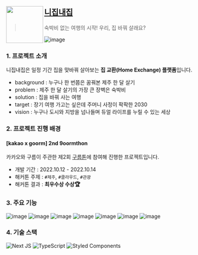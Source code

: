 ## <img align="left" src="https://user-images.githubusercontent.com/58380158/195978418-e86a5c51-afa6-4aac-acb4-8a2bae2b2922.png" width="100px" /> [니집내집](https://nizipnaezip.vercel.app/)
> 숙박비 없는 여행의 시작! 우리, 집 바꿔 살래요?

![image](https://user-images.githubusercontent.com/58380158/195978056-c119d203-37c6-421f-ade8-7976039c716a.png)</div>

### 1. 프로젝트 소개
니집내집은 일정 기간 집을 맞바꿔 살아보는 **집 교환(Home Exchange) 플랫폼**입니다.

- background : 누구나 한 번쯤은 꿈꿔본 제주 한 달 살기
- problem : 제주 한 달 살기의 가장 큰 장벽은 숙박비
- solution : 집을 바꿔 사는 여행
- target : 장기 여행 가고는 싶은데 주머니 사정이 팍팍한 2030
- vision : 누구나 도시와 지방을 넘나들며 듀얼 라이프를 누릴 수 있는 세상

### 2. 프로젝트 진행 배경
#### [kakao x goorm] 2nd 9oormthon
카카오와 구름이 주관한 제2회 [구름톤](https://9oormthon.goorm.io/)에 참여해 진행한 프로젝트입니다.
- 개발 기간 : 2022.10.12 - 2022.10.14
- 해커톤 주제 : `#제주`, `#클라우드`, `#관광`
- 해커톤 결과 : **최우수상 수상🏆**

### 3. 주요 기능
![image](https://user-images.githubusercontent.com/58380158/195978845-ddaf267c-c712-429b-b40f-eb69abddadf8.png)
![image](https://user-images.githubusercontent.com/58380158/195978861-8d854912-c87c-426b-9472-3b194ef1277e.png)
![image](https://user-images.githubusercontent.com/58380158/201467886-e74cb119-e839-4120-ae79-657c6f04536d.png)
![image](https://user-images.githubusercontent.com/58380158/201467892-fe82ddaa-79c7-45df-a3fa-f0164c61ad7d.png)
![image](https://user-images.githubusercontent.com/58380158/195978910-b12939a0-fef7-41ae-a079-79db033ac1d2.png)
![image](https://user-images.githubusercontent.com/58380158/195978933-2577bf95-6c0f-4f7c-a3b0-1d89985b73e4.png)
![image](https://user-images.githubusercontent.com/58380158/195978949-2169bd4f-33f5-4923-a73e-74dd42fb162d.png)


### 4. 기술 스택
![Next JS](https://img.shields.io/badge/Next-black?style=for-the-badge&logo=next.js&logoColor=white)
![TypeScript](https://img.shields.io/badge/typescript-%23007ACC.svg?style=for-the-badge&logo=typescript&logoColor=white)
![Styled Components](https://img.shields.io/badge/styled--components-DB7093?style=for-the-badge&logo=styled-components&logoColor=white)
